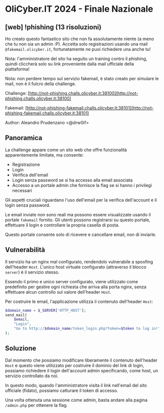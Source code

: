 # OliCyber.IT 2024 - Finale Nazionale

## [web] !phishing (13 risoluzioni)

Ho creato questo fantastico sito che non fa assolutamente niente (a meno che tu non sia un admin :P).
Accetta solo registrazioni usando una mail `@fakemail.olicyber.it`, fortunatamente ne puoi richiedere una anche tu!

Nota: l'amministratore del sito ha seguito un training contro il phishing, quindi cliccherà solo su link proveniente dalla mail ufficiale della piattaforma!

Nota: non perdere tempo sul servizio fakemail, è stato creato per simulare le mail, non è il fulcro della challenge.

Challenge: [http://not-phishing.challs.olicyber.it:38100](http://not-phishing.challs.olicyber.it:38100)

Fakemail: [http://not-phishing-fakemail.challs.olicyber.it:38101](http://not-phishing-fakemail.challs.olicyber.it:38101)

Author: Aleandro Prudenzano <@drw0if>

## Panoramica

La challenge appare come un sito web che offre funzionalità apparentemente limitate, ma consente:
- Registrazione
- Login
- Verifica dell'email
- Login senza password se si ha accesso alla email associata
- Accesso a un portale admin che fornisce la flag se si hanno i privilegi necessari

Gli aspetti cruciali riguardano l'uso dell'email per la verifica dell'account e il login senza password.

Le email inviate non sono reali ma possono essere visualizzate usando il portale `fakemail` fornito. Gli utenti possono registrarsi su questo portale, effettuare il login e controllare la propria casella di posta.

Questo portale consente solo di ricevere e cancellare email, non di inviarle.

## Vulnerabilità

Il servizio ha un nginx mal configurato, rendendolo vulnerabile a spoofing dell'header `Host`. L'unico host virtuale configurato (attraverso il blocco `server`) è il servizio stesso.

Essendo il primo e unico server configurato, viene utilizzato come predefinito per gestire ogni richiesta che arriva alla porta nginx, senza effettuare alcun controllo sul valore dell'header `Host`.

Per costruire le email, l'applicazione utilizza il contenuto dell'header `Host`:

```php
$domain_name = $_SERVER['HTTP_HOST'];
send_mail(
    $email,
    "Login",
    "Go to http://$domain_name/token_login.php?token=$token to log in!"
);
```
## Soluzione

Dal momento che possiamo modificare liberamente il contenuto dell'header `Host` e questo viene utilizzato per costruire il dominio del link di login, possiamo richiedere il login dell'account admin specificando, come host, un servizio controllato da noi.

In questo modo, quando l'amministratore visita il link nell'email del sito ufficiale (fidato), possiamo catturare il token di accesso.

Una volta ottenuta una sessione come admin, basta andare alla pagina `/admin.php` per ottenere la flag.
